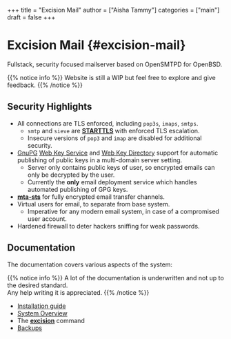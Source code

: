 +++
title = "Excision Mail"
author = ["Aisha Tammy"]
categories = ["main"]
draft = false
+++

# Excision Mail {#excision-mail}

Fullstack, security focused mailserver based on OpenSMTPD for OpenBSD.

{{% notice info %}}
Website is still a WIP but feel free to explore and give feedback.
{{% /notice %}}

## Security Highlights

- All connections are TLS enforced, including `pop3s`, `imaps`, `smtps`.
  - `smtp` and `sieve` are [**STARTTLS**](https://en.wikipedia.org/wiki/Opportunistic_TLS#SSL_ports) with enforced TLS escalation.
  - Insecure versions of `pop3` and `imap` are disabled for additional security.
- [GnuPG](https://gnupg.org/) [Web Key Service](https://wiki.gnupg.org/WKS) and [Web Key Directory](https://wiki.gnupg.org/WKD) support for automatic publishing of public keys in a multi-domain server setting.
  - Server only contains public keys of user, so encrypted emails can only be decrypted by the user.
  - Currently the **only** email deployment service which handles automated publishing of GPG keys.
- [**mta-sts**](https://tools.ietf.org/html/rfc8461) for fully encrypted email transfer channels.
- Virtual users for email, to separate from base system.
  - Imperative for any modern email system, in case of a compromised user account.
- Hardened firewall to deter hackers sniffing for weak passwords.

## Documentation

The documentation covers various aspects of the system:

{{% notice info %}}
A lot of the documentation is underwritten and not up to the desired standard.  
Any help writing it is appreciated.
{{% /notice %}}

- [Installation guide](install)
- [System Overview](overview)
- The [**excision**](excision) command
- [Backups](backups)
